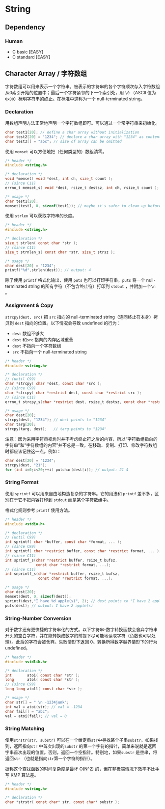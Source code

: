 # String

## Dependency

### Human

* C basic \[EASY\]
* C standard \[EASY\]

## Character Array / 字符数组

字符数组可以用来表示一个字符串。被表示的字符串的各个字符顺次存入字符数组从0索引开始的位置中；最后一个字符紧邻的下一个索引处，用 `\0` （ASCII 值为 `0x00`）标明字符串的终止。在标准中这称为一个 null-terminated string。

### Declaration

用数组声明方法正常地声明一个字符数组即可。可以通过一个常字符串来初始化。

```c
char test1[20]; // define a char array without initialization
char test2[20] = "1234"; // declare a char array with "1234" as content
char test3[] = "abc"; // size of array can be omitted
```

使用 `memset` 可以方便地把（任何类型的）数组清零。

```c
/* header */
#include <string.h>

/* declaration */
void *memset( void *dest, int ch, size_t count );
// (since C11)
errno_t memset_s( void *dest, rsize_t destsz, int ch, rsize_t count );

/* usage */
char test1[20];
memset(test1, 0, sizeof(test1)); // maybe it's safer to clean up before use
```

使用 `strlen` 可以获取字符串的长度。

```c
/* header */
#include <string.h>

/* declaration */
size_t strlen( const char *str );
// (since C11)
size_t strnlen_s( const char *str, size_t strsz );

/* usage */
char dest[20] = "1234";
printf("%d",strlen(dest)); // output: 4
```

除了使用 `printf` 格式化输出，使用 `puts` 也可以打印字符串。`puts` 将一个 null-terminated string 的所有字符（不包含终止符）打印到 `stdout` ，并附加一个`\n` 。

### Assignment & Copy

`strcpy(dest, src)` 把 `src` 指向的 null-terminated string（连同终止符本身）拷贝到 `dest` 指向的位置。以下情况会导致 undefined 的行为：

* `dest` 数组不够大
* `dest` 和`src` 指向的内存区域重叠
* `dest` 不指向一个字符数组
* `src` 不指向一个 null-terminated string

```c
/* header */
#include <string.h>

/* declaration */
// (until C99)
char *strcpy( char *dest, const char *src );
// (since C99)
char *strcpy( char *restrict dest, const char *restrict src ); 
// (since C11)
errno_t strcpy_s(char *restrict dest, rsize_t destsz, const char *restrict src);

/* usage */
char dest[20];
strcpy(dest, "1234"); // dest points to "1234"
char targ[20];
strcpy(targ, dest);   // targ points to "1234"
```

注意：因为采用字符串视角时并不考虑终止符之后的内容，所以“字符数组指向的字符串”和“字符数组的内容”并不总是一致。在移动、复制、打印、修改字符数组时都应该记住这一点。例如：

```c
char dest[20] = "1234";
strcpy(dest, "21");
for (int i=0;i<20;++i) putchar(dest[i]); // output: 21 4
```

### String Format

使用 `sprintf` 可以用来自由地构造复杂的字符串。它的用法和 `printf` 差不多，区别在于它不把内容打印到 `stdout` 而是某个字符数组中。

格式化规则参考 `printf` 使用方法。

```c
/* header */
#include <stdio.h>

/* declaration */
// (until C99)
int sprintf( char *buffer, const char *format, ... );
// (since C99)
int sprintf( char *restrict buffer, const char *restrict format, ... );
// (since C11)
int sprintf_s(char *restrict buffer, rsize_t bufsz,
              const char *restrict format, ...);
// (since C11)
int snprintf_s(char *restrict buffer, rsize_t bufsz,
               const char *restrict format, ...);

/* usage */
char dest[20];
memset(dest, 0, sizeof(dest));
sprintf(dest,"I have %d apple(s)", 2); // dest points to "I have 2 apple(s)"
puts(dest); // output: I have 2 apple(s)
```

### String-Number Conversion

对于数字还有更快捷的字符串化的方式。以下字符串-数字转换函数会舍弃字符串开头的空白字符，并在能转换成数字的前提下尽可能地读取字符（负数也可以处理）。此后的字符会被舍弃。失败情形下返回 0。转换所得数字越界情形下的行为 undefined。

```c
/* header */
#include <stdlib.h>

/* declaration */
int       atoi( const char *str );
long      atol( const char *str );
// (since C99)
long long atoll( const char *str );

/* usage */
char str[] = " \n -1234junk";
int val = atoi(str); // val = -1234
char fail[] = "abc";
val = atoi(fail); // val = 0
```

### String Matching

使用`strstr(str, substr)` 可以在一个给定串`str`中寻找某个子串`substr`。如果找到，返回指向`str` 中首次出现的`substr` 的第一个字符的指针，简单来说就是返回字串首次出现的位置。否则，返回一个空指针。特别地，如果`substr` 是空串，将返回`str` （也就是指向`str`第一个字符的指针）。

据称这个查找函数的时间复杂度是最坏 O\(N^2\) 的，但在非极端情况下效率不比手写 KMP 算法差。

```c
/* header */
#include <string.h>

/* declaration */
char *strstr( const char* str, const char* substr );
```

